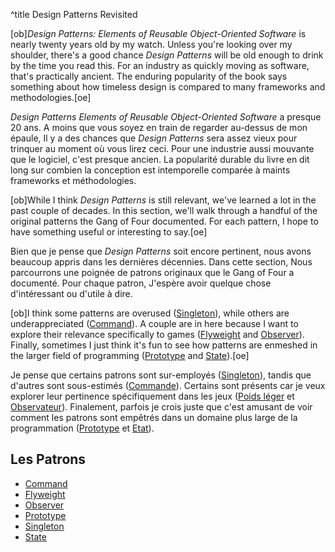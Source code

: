 ^title Design Patterns Revisited

[ob]*Design Patterns: Elements of Reusable Object-Oriented Software* is nearly
twenty years old by my watch. Unless you're looking over my shoulder, there's a
good chance *Design Patterns* will be old enough to drink by the time you read
this. For an industry as quickly moving as software, that's practically ancient.
The enduring popularity of the book says something about how timeless design
is compared to many frameworks and methodologies.[oe]

*Design Patterns Elements of Reusable Object-Oriented Software* a presque 20 ans. A moins que vous soyez en train de regarder au-dessus de mon épaule, Il y a des chances que *Design Patterns* sera assez vieux pour trinquer au moment où vous lirez ceci. Pour une industrie aussi mouvante que le logiciel, c'est presque ancien. La popularité durable du livre en dit long sur combien la conception est intemporelle comparée à maints frameworks et méthodologies.

[ob]While I think *Design Patterns* is still relevant, we've learned a lot in the
past couple of decades. In this section, we'll walk through a handful of the
original patterns the Gang of Four documented. For each pattern, I hope to have
something useful or interesting to say.[oe]

Bien que je pense que *Design Patterns* soit encore pertinent, nous avons beaucoup appris dans les dernières décennies. Dans cette section, Nous parcourrons une poignée de patrons originaux que le Gang of Four a documenté. Pour chaque patron, J'espère avoir quelque chose d'intéressant ou d'utile à dire.

[ob]I think some patterns are overused (<a href="singleton.html">Singleton</a>),
while others are underappreciated (<a href="command.html">Command</a>). A couple
are in here because I want to explore their relevance specifically to games (<a
href="flyweight.html">Flyweight</a> and <a href="observer.html">Observer</a>).
Finally, sometimes I just think it's fun to see how patterns are enmeshed in
the larger field of programming (<a href="prototype.html">Prototype</a> and <a
href="state.html">State</a>).[oe]

Je pense que certains patrons sont sur-employés (<a href="singleton.html">Singleton</a>), tandis que d'autres sont sous-estimés (<a href="command.html">Commande</a>). Certains sont présents car je veux explorer leur pertinence spécifiquement dans les jeux (<a
href="flyweight.html">Poids léger</a> et <a href="observer.html">Observateur</a>). Finalement, parfois je crois juste que c'est amusant de voir comment les patrons sont empêtrés dans un domaine  plus large de la programmation (<a href="prototype.html">Prototype</a> et <a
href="state.html">Etat</a>).

## Les Patrons

  * [Command](command.html)
  * [Flyweight](flyweight.html)
  * [Observer](observer.html)
  * [Prototype](prototype.html)
  * [Singleton](singleton.html)
  * [State](state.html)
